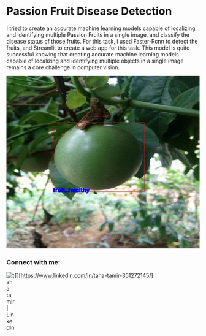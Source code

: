 # Passion Fruit Disease Detection

I tried to create an accurate machine learning models capable of localizing and identifying multiple Passion Fruits in a single image, and classify the disease status of those fruits. For this task, i used Faster-Rcnn to detect the fruits, and Streamlit to create a web app for this task. This model is quite successful knowing that creating accurate machine learning models capable of localizing and identifying multiple objects in a single image remains a core challenge in computer vision. 
<p align="center"><img src="Images/ID_0APCI9O1.jpg" width=676 height=450> </p>

### Connect with me:

[<img align="left" alt="taha tamir | LinkedIn" width="22px" src="ttps://cdn.jsdelivr.net/npm/simple-icons@v3/icons/linkedin.svg" />][https://www.linkedin.com/in/taha-tamir-351272145/]

 
